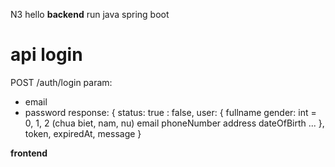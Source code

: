 N3 hello
**backend**
run java spring boot
# api login
POST /auth/login
param: 
- email
- password
response:
{
    status: true : false,
    user: {
        fullname
        gender: int = 0, 1, 2 (chua biet, nam, nu)
        email
        phoneNumber
        address
        dateOfBirth
        ...
    },
    token,
    expiredAt,
    message
}


**frontend**
